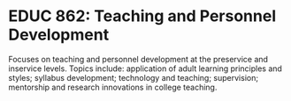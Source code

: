 # EDUC 862: Teaching and Personnel Development

Focuses on teaching and personnel development at the preservice and inservice levels. Topics include: application of adult learning principles and styles; syllabus development; technology and teaching; supervision; mentorship and research innovations in college teaching.